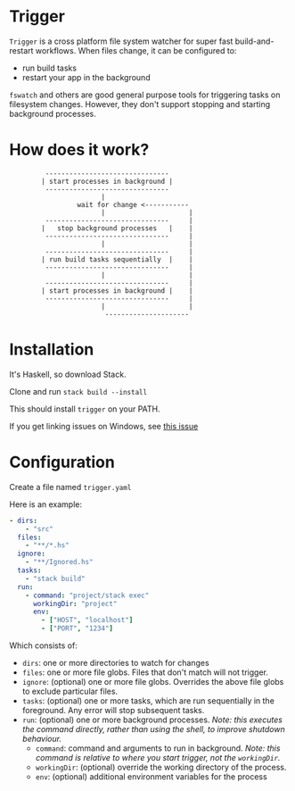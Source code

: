 # Trigger

`Trigger` is a cross platform file system watcher for super fast build-and-restart workflows. When files change, it can be configured to:
 - run build tasks
 - restart your app in the background

`fswatch` and others are good general purpose tools for triggering tasks on filesystem changes. 
However, they don't support stopping and starting background processes.

# How does it work?

```
         -------------------------------
        | start processes in background |
         -------------------------------
                       |
                 wait for change <-----------
                       |                     |
         -------------------------------     |
        |   stop background processes   |    |
         -------------------------------     |
                       |                     |
         -------------------------------     |
        | run build tasks sequentially  |    |
         -------------------------------     |
                       |                     |
         -------------------------------     |
        | start processes in background |    |
         -------------------------------     |
                       |                     |
                        ---------------------  

```

# Installation

It's Haskell, so download Stack.

Clone and run `stack build --install`

This should install `trigger` on your PATH.

If you get linking issues on Windows, see [this issue](https://github.com/commercialhaskell/stack/issues/425)

# Configuration

Create a file named `trigger.yaml`

Here is an example:
```yaml
- dirs:
    - "src"
  files:
    - "**/*.hs"
  ignore:
    - "**/Ignored.hs"
  tasks: 
    - "stack build"
  run:
    - command: "project/stack exec"
      workingDir: "project"
      env:
        - ["HOST", "localhost"]
        - ["PORT", "1234"]
```

Which consists of:

- `dirs`: one or more directories to watch for changes
- `files`: one or more file globs. Files that don't match will not trigger. 
- `ignore`: (optional) one or more file globs. Overrides the above file globs to exclude particular files. 
- `tasks`: (optional) one or more tasks, which are run sequentially in the foreground. Any error will stop subsequent tasks.
- `run`: (optional) one or more background processes. *Note: this executes the command directly, rather than using the shell, to improve shutdown behaviour.*
  - `command`: command and arguments to run in background. *Note: this command is relative to where you start trigger, not the `workingDir`.*
  - `workingDir`: (optional) override the working directory of the process.
  - `env`: (optional) additional environment variables for the process
